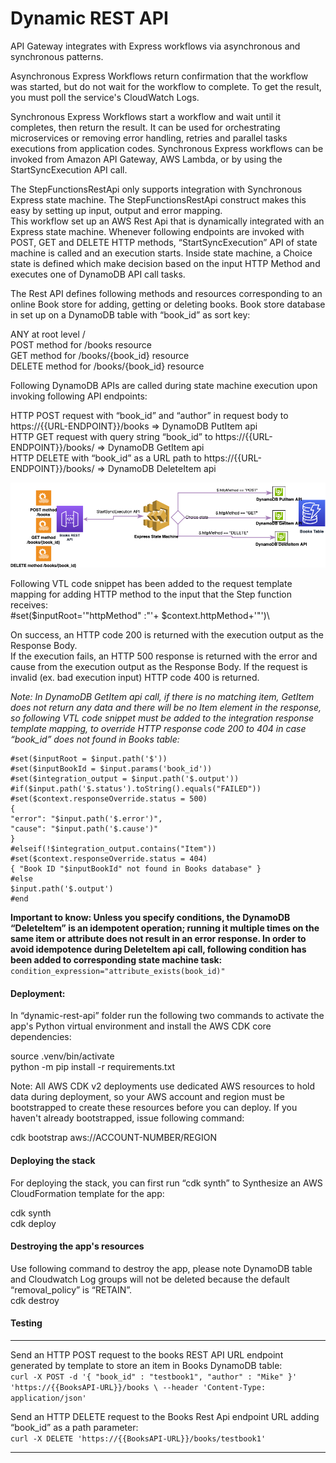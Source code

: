 # Dynamic REST API #

API Gateway integrates with Express workflows via asynchronous and synchronous patterns. 

Asynchronous Express Workflows return confirmation that the workflow was started, but do not wait for the workflow to complete. To get the result, you must poll the service's CloudWatch Logs. 

Synchronous Express Workflows start a workflow and wait until it completes, then return the result. It can be used for orchestrating microservices or removing error handling, retries and parallel tasks executions from application codes. Synchronous Express workflows can be invoked from Amazon API Gateway, AWS Lambda, or by using the StartSyncExecution API call.

The StepFunctionsRestApi only supports integration with Synchronous Express state machine. The StepFunctionsRestApi construct makes this easy by setting up input, output and error mapping.\
This workflow set up an AWS Rest Api that is dynamically integrated with an Express state machine. Whenever following endpoints are invoked with POST, GET and DELETE HTTP methods, “StartSyncExecution” API of state machine is called and an execution starts. Inside state machine, a Choice state is defined which make decision based on the input HTTP Method and executes one of DynamoDB API call tasks. 

The Rest API defines following methods and resources corresponding to an online Book store for adding, getting or deleting books. Book store database in set up on a DynamoDB table with “book_id” as sort key:

ANY at root level /\
POST method for /books resource\
GET method for /books/{book_id} resource\
DELETE method for /books/{book_id} resource

Following DynamoDB APIs are called during state machine execution upon invoking following API endpoints:

HTTP POST request with “book_id” and “author” in request body to https://{{URL-ENDPOINT}}/books => DynamoDB PutItem api\
HTTP GET request with query string “book_id” to https://{{URL-ENDPOINT}}/books/ => DynamoDB GetItem api\
HTTP DELETE with “book_id” as a URL path to https://{{URL-ENDPOINT}}/books/  => DynamoDB DeleteItem api

![image](./resources/dynamic_rest_api.png)

Following VTL code snippet has been added to the request template mapping for adding HTTP method to the input that the Step function receives:\
#set($inputRoot='"httpMethod" :"'+ $context.httpMethod+'"')\

On success, an HTTP code 200 is returned with the execution output as the Response Body.\
If the execution fails, an HTTP 500 response is returned with the error and cause from the execution output as the Response Body. If the request is invalid (ex. bad execution input) HTTP code 400 is returned.

*Note: In DynamoDB GetItem api call, if there is no matching item, GetItem does not return any data and there will be no Item element in the response, so following VTL code snippet must be added to the integration response template mapping, to override HTTP response code 200 to 404 in case “book_id” does not found in Books table:*

```
#set($inputRoot = $input.path('$'))
#set($inputBookId = $input.params('book_id'))
#set($integration_output = $input.path('$.output'))
#if($input.path('$.status').toString().equals("FAILED"))
#set($context.responseOverride.status = 500)
{
"error": "$input.path('$.error')",
"cause": "$input.path('$.cause')"
}
#elseif(!$integration_output.contains("Item"))
#set($context.responseOverride.status = 404)
{ "Book ID "$inputBookId" not found in Books database" }
#else
$input.path('$.output')
#end
```


**Important to know: Unless you specify conditions, the DynamoDB “DeleteItem” is an idempotent operation; running it multiple times on the same item or attribute does not result in an error response. In order to avoid idempotence during DeleteItem api call, following condition has been added to corresponding state machine task:**\
`condition_expression="attribute_exists(book_id)"`



#### Deployment: ####

In “dynamic-rest-api” folder run the following two commands to activate the app's Python virtual environment and install the AWS CDK core dependencies:

source .venv/bin/activate\
python -m pip install -r requirements.txt

Note: All AWS CDK v2 deployments use dedicated AWS resources to hold data during deployment, so your AWS account and region must be bootstrapped to create these resources before you can deploy. If you haven't already bootstrapped, issue following command:

cdk bootstrap aws://ACCOUNT-NUMBER/REGION


#### Deploying the stack ####
For deploying the stack, you can first run “cdk synth” to Synthesize an AWS CloudFormation template for the app:

cdk synth\
cdk deploy


#### Destroying the app's resources ####

Use following command to destroy the app, please note DynamoDB table and Cloudwatch Log groups will not be deleted because the default “removal_policy” is “RETAIN”.\
cdk destroy


#### Testing ####

- - - -
Send an HTTP POST request to the books REST API URL endpoint generated by template to store an item in Books DynamoDB table:\
`curl -X POST -d '{ "book_id" : "testbook1", "author" : "Mike" }' 'https://{{BooksAPI-URL}}/books \
--header 'Content-Type: application/json'`

Send an HTTP DELETE request to the Books Rest Api endpoint URL adding “book_id” as a path parameter:\
`curl -X DELETE 'https://{{BooksAPI-URL}}/books/testbook1'`
- - - -